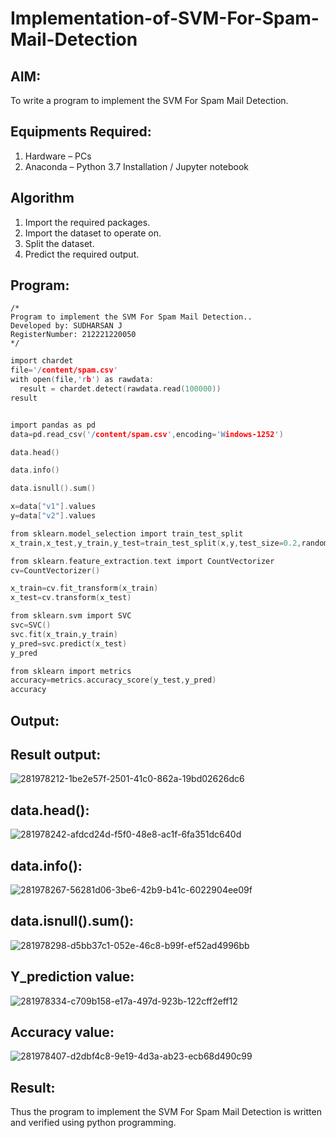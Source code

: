 # Implementation-of-SVM-For-Spam-Mail-Detection

## AIM:
To write a program to implement the SVM For Spam Mail Detection.

## Equipments Required:
1. Hardware – PCs
2. Anaconda – Python 3.7 Installation / Jupyter notebook

## Algorithm
1. Import the required packages.
2. Import the dataset to operate on.
3. Split the dataset.
4. Predict the required output.


## Program:
```
/*
Program to implement the SVM For Spam Mail Detection..
Developed by: SUDHARSAN J
RegisterNumber: 212221220050
*/
```
```c
import chardet
file='/content/spam.csv'
with open(file,'rb') as rawdata:
  result = chardet.detect(rawdata.read(100000))
result


import pandas as pd
data=pd.read_csv('/content/spam.csv',encoding='Windows-1252')

data.head()

data.info()

data.isnull().sum()

x=data["v1"].values
y=data["v2"].values

from sklearn.model_selection import train_test_split
x_train,x_test,y_train,y_test=train_test_split(x,y,test_size=0.2,random_state=0)

from sklearn.feature_extraction.text import CountVectorizer
cv=CountVectorizer()

x_train=cv.fit_transform(x_train)
x_test=cv.transform(x_test)

from sklearn.svm import SVC
svc=SVC()
svc.fit(x_train,y_train)
y_pred=svc.predict(x_test)
y_pred

from sklearn import metrics
accuracy=metrics.accuracy_score(y_test,y_pred)
accuracy
```
## Output:
## Result output:
![281978212-1be2e57f-2501-41c0-862a-19bd02626dc6](https://github.com/charumathiramesh/Implementation-of-SVM-For-Spam-Mail-Detection/assets/120204455/28a5795a-2580-433a-9443-e2f07c687b5e)


## data.head():
![281978242-afdcd24d-f5f0-48e8-ac1f-6fa351dc640d](https://github.com/charumathiramesh/Implementation-of-SVM-For-Spam-Mail-Detection/assets/120204455/5cdf8c27-cb0a-43b9-86c0-a2db5671c78d)

## data.info():


![281978267-56281d06-3be6-42b9-b41c-6022904ee09f](https://github.com/charumathiramesh/Implementation-of-SVM-For-Spam-Mail-Detection/assets/120204455/6c9e9c39-9def-41c3-993e-73ef4e37ac30)

## data.isnull().sum():
![281978298-d5bb37c1-052e-46c8-b99f-ef52ad4996bb](https://github.com/charumathiramesh/Implementation-of-SVM-For-Spam-Mail-Detection/assets/120204455/8cc08474-d436-4d1f-b9fd-300e03f40aca)

## Y_prediction value:
![281978334-c709b158-e17a-497d-923b-122cff2eff12](https://github.com/charumathiramesh/Implementation-of-SVM-For-Spam-Mail-Detection/assets/120204455/4ae9ec2d-9001-432f-8bb9-9ae3de9e2311)

 ## Accuracy value:

![281978407-d2dbf4c8-9e19-4d3a-ab23-ecb68d490c99](https://github.com/charumathiramesh/Implementation-of-SVM-For-Spam-Mail-Detection/assets/120204455/7d5ffca2-ba4e-4690-b5d1-524d12659f1c)

 



## Result:
Thus the program to implement the SVM For Spam Mail Detection is written and verified using python programming.
